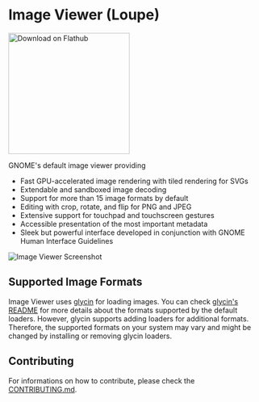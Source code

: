# Image Viewer (Loupe)

<a href='https://flathub.org/apps/org.gnome.Loupe'><img width='240' alt='Download on Flathub' src='https://flathub.org/api/badge?svg&locale=en'/></a>

GNOME's default image viewer providing

- Fast GPU-accelerated image rendering with tiled rendering for SVGs
- Extendable and sandboxed image decoding
- Support for more than 15 image formats by default
- Editing with crop, rotate, and flip for PNG and JPEG
- Extensive support for touchpad and touchscreen gestures
- Accessible presentation of the most important metadata
- Sleek but powerful interface developed in conjunction with GNOME Human Interface Guidelines

![Image Viewer Screenshot](https://static.gnome.org/appdata/gnome-48/loupe/loupe-main.png)

## Supported Image Formats

Image Viewer uses [glycin](https://gitlab.gnome.org/GNOME/glycin) for loading images. You can check [glycin's README](https://gitlab.gnome.org/GNOME/glycin#supported-image-formats) for more details about the formats supported by the default loaders. However, glycin supports adding loaders for additional formats. Therefore, the supported formats on your system may vary and might be changed by installing or removing glycin loaders.

## Contributing

For informations on how to contribute, please check the [CONTRIBUTING.md](CONTRIBUTING.md).
